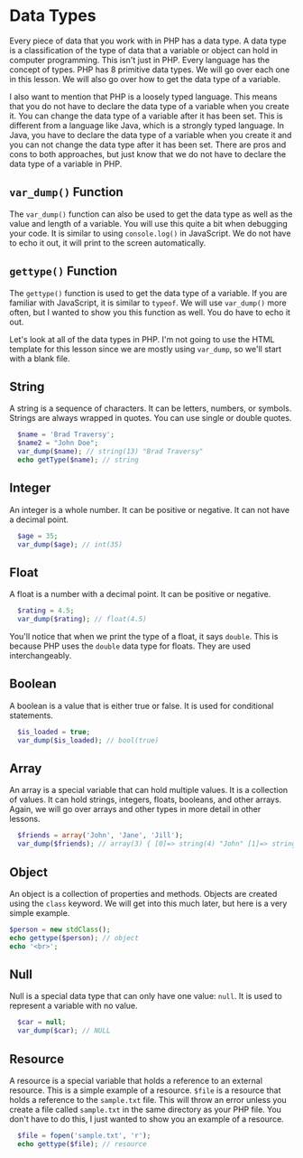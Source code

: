 # Data Types

Every piece of data that you work with in PHP has a data type. A data type is a classification of the type of data that a variable or object can hold in computer programming. This isn't just in PHP. Every language has the concept of types. PHP has 8 primitive data types. We will go over each one in this lesson. We will also go over how to get the data type of a variable.

I also want to mention that PHP is a loosely typed language. This means that you do not have to declare the data type of a variable when you create it. You can change the data type of a variable after it has been set. This is different from a language like Java, which is a strongly typed language. In Java, you have to declare the data type of a variable when you create it and you can not change the data type after it has been set. There are pros and cons to both approaches, but just know that we do not have to declare the data type of a variable in PHP.

## `var_dump()` Function

The `var_dump()` function can also be used to get the data type as well as the value and length of a variable. You will use this quite a bit when debugging your code. It is similar to using `console.log()` in JavaScript. We do not have to echo it out, it will print to the screen automatically.

## `gettype()` Function

The `gettype()` function is used to get the data type of a variable. If you are familiar with JavaScript, it is similar to `typeof`. We will use `var_dump()` more often, but I wanted to show you this function as well. You do have to echo it out.

Let's look at all of the data types in PHP. I'm not going to use the HTML template for this lesson since we are mostly using `var_dump`, so we'll start with a blank file.

## String

A string is a sequence of characters. It can be letters, numbers, or symbols. Strings are always wrapped in quotes. You can use single or double quotes.

```php
  $name = 'Brad Traversy';
  $name2 = "John Doe";
  var_dump($name); // string(13) "Brad Traversy"
  echo getType($name); // string
```

## Integer

An integer is a whole number. It can be positive or negative. It can not have a decimal point.

```php
  $age = 35;
  var_dump($age); // int(35)
```

## Float

A float is a number with a decimal point. It can be positive or negative.

```php
  $rating = 4.5;
  var_dump($rating); // float(4.5)
```

You'll notice that when we print the type of a float, it says `double`. This is because PHP uses the `double` data type for floats. They are used interchangeably.

## Boolean

A boolean is a value that is either true or false. It is used for conditional statements.

```php
  $is_loaded = true;
  var_dump($is_loaded); // bool(true)
```

## Array

An array is a special variable that can hold multiple values. It is a collection of values. It can hold strings, integers, floats, booleans, and other arrays. Again, we will go over arrays and other types in more detail in other lessons.

```php
  $friends = array('John', 'Jane', 'Jill');
  var_dump($friends); // array(3) { [0]=> string(4) "John" [1]=> string(4) "Jane" [2]=> string(4) "Jill" }
```

## Object

An object is a collection of properties and methods. Objects are created using the `class` keyword. We will get into this much later, but here is a very simple example.

```php
$person = new stdClass();
echo gettype($person); // object
echo '<br>';
```

## Null

Null is a special data type that can only have one value: `null`. It is used to represent a variable with no value.

```php
  $car = null;
  var_dump($car); // NULL
```

## Resource

A resource is a special variable that holds a reference to an external resource. This is a simple example of a resource. `$file` is a resource that holds a reference to the `sample.txt` file. This will throw an error unless you create a file called `sample.txt` in the same directory as your PHP file. You don't have to do this, I just wanted to show you an example of a resource.

```php
  $file = fopen('sample.txt', 'r');
  echo gettype($file); // resource
```
